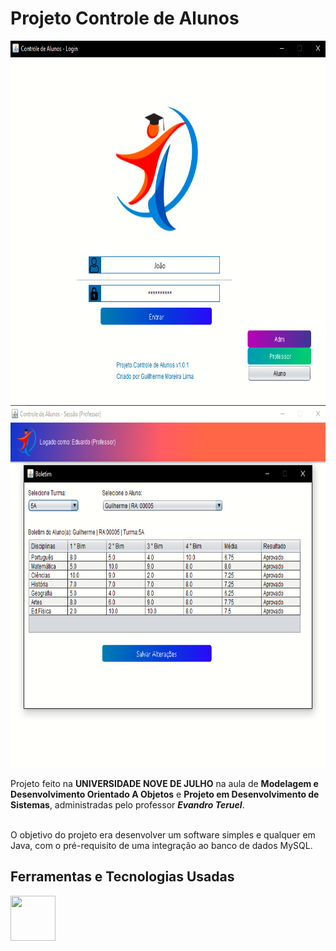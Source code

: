 # Projeto Controle de Alunos
<img src="https://raw.githubusercontent.com/Guilherme-Moreira-Lima/-Projeto-Faculdade-Java---Controle-de-Alunos/main/PControleAlunos/src/login.png" height="580"/>
<img src="https://raw.githubusercontent.com/Guilherme-Moreira-Lima/-Projeto-Faculdade-Java---Controle-de-Alunos/main/PControleAlunos/src/boletim.png" height="580"/>

Projeto feito na **UNIVERSIDADE NOVE DE JULHO** na aula de **Modelagem e Desenvolvimento Orientado A Objetos** e **Projeto em Desenvolvimento de Sistemas**, administradas pelo professor ***Evandro Teruel***.<br/><br/>

O objetivo do projeto era desenvolver um software simples e qualquer em Java, com o pré-requisito de uma integração ao banco de dados MySQL.


## Ferramentas e Tecnologias Usadas
<img src="https://cdn.jsdelivr.net/gh/devicons/devicon/icons/java/java-original-wordmark.svg" width="72" height="72"/>
